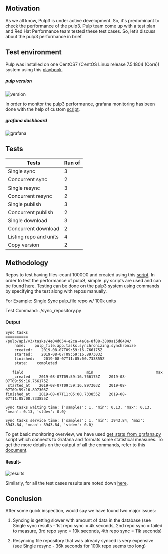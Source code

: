 ## Motivation

As we all know, Pulp3 is under active development. So, it's predominant  to check the performance of the pulp3. Pulp team come up with a test plan and Red Hat Performance team tested these test cases. So, let’s discuss about the pulp3 performance in brief.

## Test environment

Pulp was installed on one CentOS7 (CentOS Linux release 7.5.1804 (Core)) system using this [playbook](https://github.com/pulp/ansible-pulp/blob/master/example-use/playbook.yml). 

##### pulp version

![version](https://user-images.githubusercontent.com/32102000/64325263-1a1c9380-cfc8-11e9-809c-210229c85887.png)

In order to monitor the pulp3 performance, grafana monitoring has been done with the help of custom [script](https://github.com/redhat-performance/satellite-monitoring/blob/master/adhoc-scripts/get_stats_from_grafana.py). 

##### grafana dashboard

![grafana](https://user-images.githubusercontent.com/32102000/64325286-20ab0b00-cfc8-11e9-8ae4-0c92a475636b.png)

## Tests

| Tests | Run of |
| ------------- | ------------- |
| Single sync | 3 |
| Concurrent sync  | 2  |
| Single resync  | 3  |
| Concurrent resync | 2  |
| Single publish | 3  |
| Concurrent publish  | 2  |
| Single download  | 3  |
| Concurrent download | 2  |
| Listing repo and units | 4  |
| Copy version | 2  |

## Methodology

Repos to test having files-count 100000 and created using this [script](https://github.com/redhat-performance/pulpperf/tree/master/scrips). In order to test the performance of pulp3, simple .py scripts are used and can be found [here](https://github.com/redhat-performance/pulpperf/tree/master/tests). Testing can be done on the pulp3 system using commands by specifying the test along with repos manually.

For Example:  Single Sync pulp_file repo w/ 100k units

Test Command:  ./sync_repository.py <path-of-the-repo>
  
#### Output 

~~~
Sync tasks
==========
/pulp/api/v3/tasks/4e04d054-e2ca-4a0e-8f88-3809a15d6484/
    name:    pulp_file.app.tasks.synchronizing.synchronize
    created:    2019-08-07T09:59:16.766175Z
    started:    2019-08-07T09:59:16.897303Z
    finished:    2019-08-07T11:05:00.733855Z
    state:    completed

   field                            min                            max
   _created    2019-08-07T09:59:16.766175Z    2019-08-07T09:59:16.766175Z
 started_at    2019-08-07T09:59:16.897303Z    2019-08-07T09:59:16.897303Z
finished_at    2019-08-07T11:05:00.733855Z    2019-08-07T11:05:00.733855Z

Sync tasks waiting time: {'samples': 1, 'min': 0.13, 'max': 0.13, 'mean': 0.13, 'stdev': 0.0}

Sync tasks service time: {'samples': 1, 'min': 3943.84, 'max': 3943.84, 'mean': 3943.84, 'stdev': 0.0}
~~~

To get basic monitoring overview, we have used [get_stats_from_grafana.py](https://github.com/redhat-performance/satellite-monitoring/blob/master/adhoc-scripts/get_stats_from_grafana.py) script which connects to Grafana and formats some statistical measures. To get the more details on the output of all the commands, refer to this [document](https://docs.google.com/document/d/1Tt3WiQUaugYFkvuxVHkCjRngcMxqeYdMEKer_eqWOxE/edit#).

#### Result-

![results](https://user-images.githubusercontent.com/32102000/64327344-cf9d1600-cfcb-11e9-81eb-bec84adc11c8.png)

Similarly, for all the test cases results are noted down [here](https://docs.google.com/spreadsheets/d/1i9YUNMjZH3I9vqfito4Hf7c-jJpptvsN4tDwlp4HvnU/edit#gid=0).

## Conclusion

After some quick inspection, would say we have found two major issues:

1. Syncing is getting slower with amount of data in the database (see Single sync results - 1st repo sync = 4k seconds, 2nd repo sync = failed to measure, 3rd repo sync = 10k seconds, 4th repo sync = 11k seconds)

2. Resyncing file repository that was already synced is very expensive (see Single resync - 36k seconds for 100k repo seems too long)



